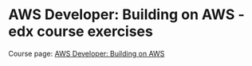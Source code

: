 # AWS Developer: Building on AWS - edx course exercises



Course page: [AWS Developer: Building on AWS](https://www.edx.org/course/aws-developer-building-on-aws)
